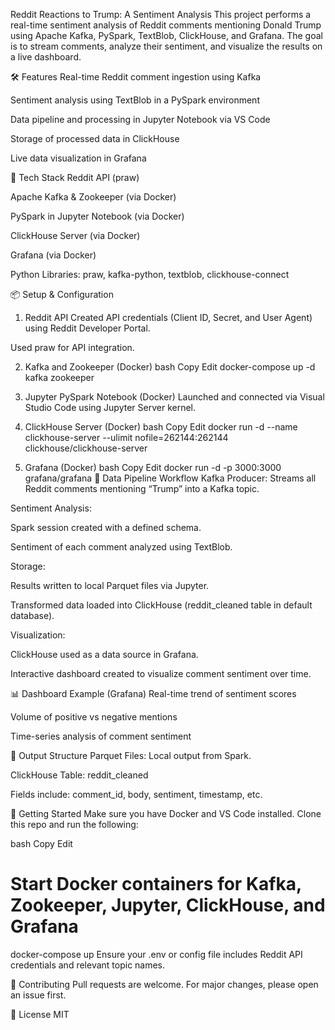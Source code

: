  Reddit Reactions to Trump: A Sentiment Analysis
This project performs a real-time sentiment analysis of Reddit comments mentioning Donald Trump using Apache Kafka, PySpark, TextBlob, ClickHouse, and Grafana. The goal is to stream comments, analyze their sentiment, and visualize the results on a live dashboard.

🛠️ Features
Real-time Reddit comment ingestion using Kafka

Sentiment analysis using TextBlob in a PySpark environment

Data pipeline and processing in Jupyter Notebook via VS Code

Storage of processed data in ClickHouse

Live data visualization in Grafana

🧰 Tech Stack
Reddit API (praw)

Apache Kafka & Zookeeper (via Docker)

PySpark in Jupyter Notebook (via Docker)

ClickHouse Server (via Docker)

Grafana (via Docker)

Python Libraries: praw, kafka-python, textblob, clickhouse-connect

📦 Setup & Configuration
1. Reddit API
Created API credentials (Client ID, Secret, and User Agent) using Reddit Developer Portal.

Used praw for API integration.

2. Kafka and Zookeeper (Docker)
bash
Copy
Edit
docker-compose up -d kafka zookeeper
3. Jupyter PySpark Notebook (Docker)
Launched and connected via Visual Studio Code using Jupyter Server kernel.

4. ClickHouse Server (Docker)
bash
Copy
Edit
docker run -d --name clickhouse-server --ulimit nofile=262144:262144 clickhouse/clickhouse-server
5. Grafana (Docker)
bash
Copy
Edit
docker run -d -p 3000:3000 grafana/grafana
🔄 Data Pipeline Workflow
Kafka Producer: Streams all Reddit comments mentioning “Trump” into a Kafka topic.

Sentiment Analysis:

Spark session created with a defined schema.

Sentiment of each comment analyzed using TextBlob.

Storage:

Results written to local Parquet files via Jupyter.

Transformed data loaded into ClickHouse (reddit_cleaned table in default database).

Visualization:

ClickHouse used as a data source in Grafana.

Interactive dashboard created to visualize comment sentiment over time.

📊 Dashboard Example (Grafana)
Real-time trend of sentiment scores

Volume of positive vs negative mentions

Time-series analysis of comment sentiment

📁 Output Structure
Parquet Files: Local output from Spark.

ClickHouse Table: reddit_cleaned

Fields include: comment_id, body, sentiment, timestamp, etc.

🚀 Getting Started
Make sure you have Docker and VS Code installed. Clone this repo and run the following:

bash
Copy
Edit
# Start Docker containers for Kafka, Zookeeper, Jupyter, ClickHouse, and Grafana
docker-compose up
Ensure your .env or config file includes Reddit API credentials and relevant topic names.

🤝 Contributing
Pull requests are welcome. For major changes, please open an issue first.

📜 License
MIT


